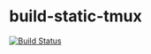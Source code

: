 # build-static-tmux

[![Build Status](https://travis-ci.org/mjakob-gh/build-static-tmux.svg?branch=master)](https://travis-ci.org/mjakob-gh/build-static-tmux)
